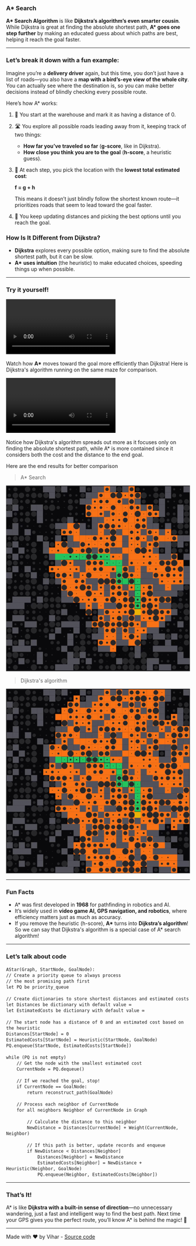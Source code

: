 ### A\* Search

**A\* Search Algorithm** is like **Dijkstra’s algorithm’s even smarter cousin**. While Dijkstra is great at finding the absolute shortest path, **A\* goes one step further** by making an educated guess about which paths are best, helping it reach the goal faster.

---

### Let’s break it down with a fun example:

Imagine you’re a **delivery driver** again, but this time, you don’t just have a list of roads—you also have a **map with a bird’s-eye view of the whole city**. You can actually see where the destination is, so you can make better decisions instead of blindly checking every possible route.

Here’s how A\* works:

1. 🚗 You start at the warehouse and mark it as having a distance of 0.

2. 🛣 You explore all possible roads leading away from it, keeping track of two things:

    - **How far you’ve traveled so far** (**g-score**, like in Dijkstra).
    - **How close you think you are to the goal** (**h-score**, a heuristic guess).

3. 📍 At each step, you pick the location with the **lowest total estimated cost**:

    **f = g + h**

    This means it doesn’t just blindly follow the shortest known route—it prioritizes roads that seem to lead toward the goal faster.

4. 🏁 You keep updating distances and picking the best options until you reach the goal.

### How Is It Different from Dijkstra?

-   **Dijkstra** explores every possible option, making sure to find the absolute shortest path, but it can be slow.
-   **A\*** **uses intuition** (the heuristic) to make educated choices, speeding things up when possible.

---

### Try it yourself!

![video](content/video/astar.mp4)

Watch how **A\*** moves toward the goal more efficiently than Dijkstra! Here is Dijkstra's algorithm running on the same maze for comparison.

![video](content/video/dijkstra_v_astar.mp4)

Notice how Dijkstra's algorithm spreads out more as it focuses only on finding the absolute shortest path, while A\* is more contained since it considers both the cost and the distance to the end goal.

Here are the end results for better comparison

> A\* Search

![image](content/image/astar_result.png)

> Dijkstra's algorithm

![image](content/image/dijkstra_result.png)

---

### Fun Facts

-   A\* was first developed in **1968** for pathfinding in robotics and AI.
-   It’s widely used in **video game AI, GPS navigation, and robotics**, where efficiency matters just as much as accuracy.
-   If you remove the heuristic (h-score), **A\*** turns into **Dijkstra’s algorithm**! So we can say that Dijkstra's algorithm is a special case of A\* search algorithm!

---

### Let’s talk about code

```
AStar(Graph, StartNode, GoalNode):
// Create a priority queue to always process
// the most promising path first
let PQ be priority_queue

// Create dictionaries to store shortest distances and estimated costs
let Distances be dictionary with default value ∞
let EstimatedCosts be dictionary with default value ∞

// The start node has a distance of 0 and an estimated cost based on the heuristic
Distances[StartNode] = 0
EstimatedCosts[StartNode] = Heuristic(StartNode, GoalNode)
PQ.enqueue(StartNode, EstimatedCosts[StartNode])

while (PQ is not empty)
    // Get the node with the smallest estimated cost
    CurrentNode = PQ.dequeue()

    // If we reached the goal, stop!
    if CurrentNode == GoalNode:
        return reconstruct_path(GoalNode)

    // Process each neighbor of CurrentNode
    for all neighbors Neighbor of CurrentNode in Graph

        // Calculate the distance to this neighbor
        NewDistance = Distances[CurrentNode] + Weight(CurrentNode, Neighbor)

        // If this path is better, update records and enqueue
        if NewDistance < Distances[Neighbor]
            Distances[Neighbor] = NewDistance
            EstimatedCosts[Neighbor] = NewDistance + Heuristic(Neighbor, GoalNode)
            PQ.enqueue(Neighbor, EstimatedCosts[Neighbor])
```

---

### **That’s It!**

A* is like **Dijkstra with a built-in sense of direction**—no unnecessary wandering, just a fast and intelligent way to find the best path. Next time your GPS gives you the perfect route, you’ll know A* is behind the magic! 🚀

---

Made with ❤️ by Vihar - [Source code](https://github.com/xlostincode/labyrinth)
